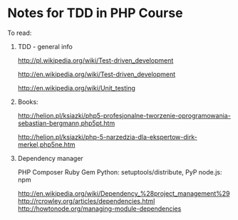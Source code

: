 Notes for TDD in PHP Course
===========================

To read:

1. TDD - general info

    http://pl.wikipedia.org/wiki/Test-driven_development

    http://en.wikipedia.org/wiki/Test-driven_development

    http://en.wikipedia.org/wiki/Unit_testing

2. Books:

    http://helion.pl/ksiazki/php5-profesjonalne-tworzenie-oprogramowania-sebastian-bergmann,php5pt.htm

    http://helion.pl/ksiazki/php-5-narzedzia-dla-ekspertow-dirk-merkel,php5ne.htm


3. Dependency manager

    PHP Composer
    Ruby Gem
    Python: setuptools/distribute, PyP
    node.js: npm
    
    
    http://en.wikipedia.org/wiki/Dependency_%28project_management%29
    http://rcrowley.org/articles/dependencies.html
    http://howtonode.org/managing-module-dependencies